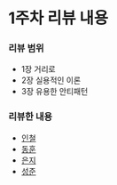 # 1주차 리뷰 내용

### 리뷰 범위

* 1장 거리로
* 2장 실용적인 이론
* 3장 유용한 안티패턴

### 리뷰한 내용

* [인철](week2/review/incheol.md)
* [동훈](broken-reference)
* [은지](broken-reference)
* [성준](broken-reference)
